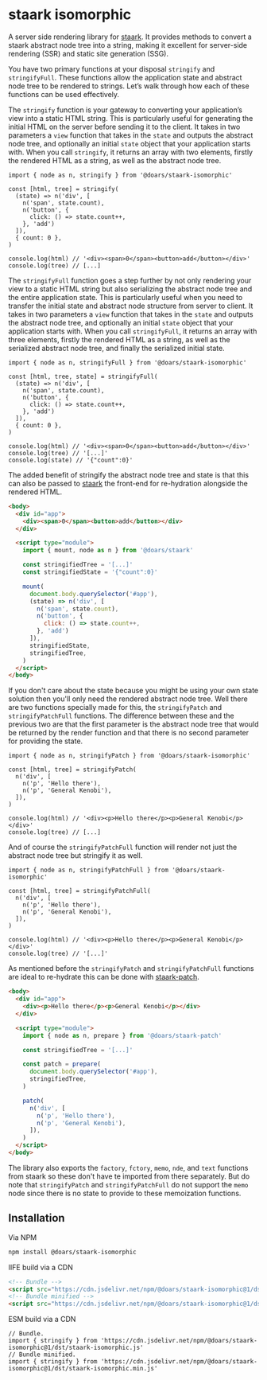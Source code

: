 # staark isomorphic

A server side rendering library for [staark](https://github.com/doars/staark/tree/main/packages/staark#readme). It provides methods to convert a staark abstract node tree into a string, making it excellent for server-side rendering (SSR) and static site generation (SSG).

You have two primary functions at your disposal `stringify` and `stringifyFull`. These functions allow the application state and abstract node tree to be rendered to strings. Let’s walk through how each of these functions can be used effectively.

The `stringify` function is your gateway to converting your application’s view into a static HTML string. This is particularly useful for generating the initial HTML on the server before sending it to the client. It takes in two parameters a `view` function that takes in the `state` and outputs the abstract node tree, and optionally an initial `state` object that your application starts with. When you call `stringify`, it returns an array with two elements, firstly the rendered HTML as a string, as well as the abstract node tree.

```JS
import { node as n, stringify } from '@doars/staark-isomorphic'

const [html, tree] = stringify(
  (state) => n('div', [
    n('span', state.count),
    n('button', {
      click: () => state.count++,
    }, 'add')
  ]),
  { count: 0 },
)

console.log(html) // '<div><span>0</span><button>add</button></div>'
console.log(tree) // [...]
```

The `stringifyFull` function goes a step further by not only rendering your view to a static HTML string but also serializing the abstract node tree and the entire application state. This is particularly useful when you need to transfer the initial state and abstract node structure from server to client. It takes in two parameters a `view` function that takes in the `state` and outputs the abstract node tree, and optionally an initial `state` object that your application starts with. When you call `stringifyFull`, it returns an array with three elements, firstly the rendered HTML as a string, as well as the serialized abstract node tree, and finally the serialized initial state.

```JS
import { node as n, stringifyFull } from '@doars/staark-isomorphic'

const [html, tree, state] = stringifyFull(
  (state) => n('div', [
    n('span', state.count),
    n('button', {
      click: () => state.count++,
    }, 'add')
  ]),
  { count: 0 },
)

console.log(html) // '<div><span>0</span><button>add</button></div>'
console.log(tree) // '[...]'
console.log(state) // '{"count":0}'
```

The added benefit of stringify the abstract node tree and state is that this can also be passed to [staark](https://github.com/doars/staark/tree/main/packages/staark#readme) the front-end for re-hydration alongside the rendered HTML.

```HTML
<body>
  <div id="app">
    <div><span>0</span><button>add</button></div>
  </div>

  <script type="module">
    import { mount, node as n } from '@doars/staark'

    const stringifiedTree = '[...]'
    const stringifiedState = '{"count":0}'

    mount(
      document.body.querySelector('#app'),
      (state) => n('div', [
        n('span', state.count),
        n('button', {
          click: () => state.count++,
        }, 'add')
      ]),
      stringifiedState,
      stringifiedTree,
    )
  </script>
</body>
```

If you don't care about the state because you might be using your own state solution then you'll only need the rendered abstract node tree. Well there are two functions specially made for this, the `stringifyPatch` and `stringifyPatchFull` functions. The difference between these and the previous two are that the first parameter is the abstract node tree that would be returned by the render function and that there is no second parameter for providing the state.

```JS
import { node as n, stringifyPatch } from '@doars/staark-isomorphic'

const [html, tree] = stringifyPatch(
  n('div', [
    n('p', 'Hello there'),
    n('p', 'General Kenobi'),
  ]),
)

console.log(html) // '<div><p>Hello there</p><p>General Kenobi</p></div>'
console.log(tree) // [...]
```

And of course the `stringifyPatchFull` function will render not just the abstract node tree but stringify it as well.

```JS
import { node as n, stringifyPatchFull } from '@doars/staark-isomorphic'

const [html, tree] = stringifyPatchFull(
  n('div', [
    n('p', 'Hello there'),
    n('p', 'General Kenobi'),
  ]),
)

console.log(html) // '<div><p>Hello there</p><p>General Kenobi</p></div>'
console.log(tree) // '[...]'
```

As mentioned before the `stringifyPatch` and `stringifyPatchFull` functions are ideal to re-hydrate this can be done with [staark-patch](https://github.com/doars/staark/tree/main/packages/staark-patch#readme).

```HTML
<body>
  <div id="app">
    <div><p>Hello there</p><p>General Kenobi</p></div>
  </div>

  <script type="module">
    import { node as n, prepare } from '@doars/staark-patch'

    const stringifiedTree = '[...]'

    const patch = prepare(
      document.body.querySelector('#app'),
      stringifiedTree,
    )

    patch(
      n('div', [
        n('p', 'Hello there'),
        n('p', 'General Kenobi'),
      ]),
    )
  </script>
</body>
```

The library also exports the `factory`, `fctory`, `memo`, `nde`, and `text` functions from staark so these don't have te imported from there separately. But do note that `stringifyPatch` and `stringifyPatchFull` do not support the `memo` node since there is no state to provide to these memoization functions.

## Installation

Via NPM

```ZSH
npm install @doars/staark-isomorphic
```

IIFE build via a CDN

```HTML
<!-- Bundle -->
<script src="https://cdn.jsdelivr.net/npm/@doars/staark-isomorphic@1/dst/staark-isomorphic.iife.js"></script>
<!-- Bundle minified -->
<script src="https://cdn.jsdelivr.net/npm/@doars/staark-isomorphic@1/dst/staark-isomorphic.iife.min.js"></script>
```

ESM build via a CDN

```JS
// Bundle.
import { stringify } from 'https://cdn.jsdelivr.net/npm/@doars/staark-isomorphic@1/dst/staark-isomorphic.js'
// Bundle minified.
import { stringify } from 'https://cdn.jsdelivr.net/npm/@doars/staark-isomorphic@1/dst/staark-isomorphic.min.js'
```
